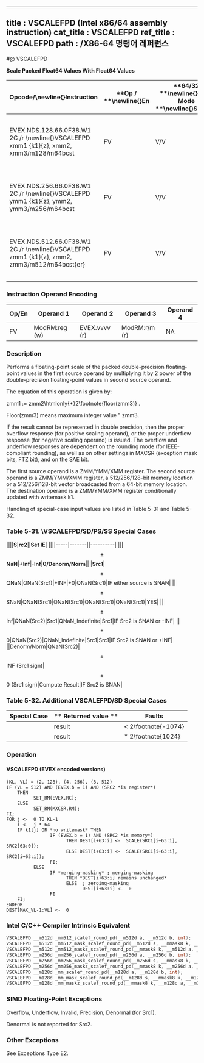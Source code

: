 ----------------------------
title : VSCALEFPD (Intel x86/64 assembly instruction)
cat_title : VSCALEFPD
ref_title : VSCALEFPD
path : /X86-64 명령어 레퍼런스
----------------------------
#@ VSCALEFPD

**Scale Packed Float64 Values With Float64 Values**

|**Opcode/**\newline{}**Instruction**|**Op / **\newline{}**En**|**64/32 **\newline{}**bit Mode **\newline{}**Support**|**CPUID **\newline{}**Feature **\newline{}**Flag**|**Description**|
|------------------------------------|-------------------------|------------------------------------------------------|--------------------------------------------------|---------------|
|EVEX.NDS.128.66.0F38.W1 2C /r \newline{}VSCALEFPD xmm1 {k1}{z}, xmm2, xmm3/m128/m64bcst|FV|V/V|AVX512VLAVX512F|Scale the packed double-precision floating-point values in xmm2 using values from xmm3/m128/m64bcst. Under writemask k1.|
|EVEX.NDS.256.66.0F38.W1 2C /r \newline{}VSCALEFPD ymm1 {k1}{z}, ymm2, ymm3/m256/m64bcst|FV|V/V|AVX512VLAVX512F|Scale the packed double-precision floating-point values in ymm2 using values from ymm3/m256/m64bcst. Under writemask k1.|
|EVEX.NDS.512.66.0F38.W1 2C /r \newline{}VSCALEFPD zmm1 {k1}{z}, zmm2, zmm3/m512/m64bcst{er}|FV|V/V|AVX512F|Scale the packed double-precision floating-point values in zmm2 using values from zmm3/m512/m64bcst. Under writemask k1.|
### Instruction Operand Encoding


|Op/En|Operand 1|Operand 2|Operand 3|Operand 4|
|-----|---------|---------|---------|---------|
|FV|ModRM:reg (w)|EVEX.vvvv (r)|ModRM:r/m (r)|NA|
### Description


Performs a floating-point scale of the packed double-precision floating-point values in the first source operand by multiplying it by 2 power of the double-precision floating-point values in second source operand.

The equation of this operation is given by:

zmm1 := zmm2\htmlonly{*}2\footnote{floor(zmm3)} .

Floor(zmm3) means maximum integer value  "  zmm3.

If the result cannot be represented in double precision, then the proper overflow response (for positive scaling operand), or the proper underflow response (for negative scaling operand) is issued. The overflow and underflow responses are dependent on the rounding mode (for IEEE-compliant rounding), as well as on other settings in MXCSR (exception mask bits, FTZ bit), and on the SAE bit.

The first source operand is a ZMM/YMM/XMM register. The second source operand is a ZMM/YMM/XMM register, a 512/256/128-bit memory location or a 512/256/128-bit vector broadcasted from a 64-bit memory location. The destination operand is a ZMM/YMM/XMM register conditionally updated with writemask k1.

Handling of special-case input values are listed in Table 5-31 and Table 5-32.

### Table 5-31. \VSCALEFPD/SD/PS/SS Special Cases


||||**S**|**rc2**||**Set IE**|
||||-----|-------||----------|
|||**$$\pm$$NaN**|**+Inf**|**-Inf**|**0/Denorm/Norm**||
|**Src1**|$$\pm$$QNaN|QNaN(Src1)|+INF|+0|QNaN(Src1)|IF either source is SNAN|
||$$\pm$$SNaN|QNaN(Src1)|QNaN(Src1)|QNaN(Src1)|QNaN(Src1)|YES|
||$$\pm$$Inf|QNaN(Src2)|Src1|QNaN_Indefinite|Src1|IF Src2 is SNAN or -INF|
||$$\pm$$0|QNaN(Src2)|QNaN_Indefinite|Src1|Src1|IF Src2 is SNAN or +INF|
||Denorm/Norm|QNaN(Src2)|$$\pm$$INF (Src1 sign)|$$\pm$$0 (Src1 sign)|Compute Result|IF Src2 is SNAN|
### Table 5-32. Additional VSCALEFPD/SD Special Cases


|**Special Case**|** Returned value **|**Faults**|
|----------------|--------------------|----------|
||result| < 2\footnote{-1074}|$$\pm$$0 or $$\pm$$Min-Denormal (Src1 sign)|Underflow|
||result| *    2\footnote{1024}|$$\pm$$INF (Src1 sign) or $$\pm$$Max-normal (Src1 sign)|Overflow|

### Operation
#### VSCALEFPD (EVEX encoded versions)
```info-verb
(KL, VL) = (2, 128), (4, 256), (8, 512)
IF (VL = 512) AND (EVEX.b = 1) AND (SRC2 *is register*)
    THEN
          SET_RM(EVEX.RC);
    ELSE 
          SET_RM(MXCSR.RM);
FI;
FOR j  <-  0 TO KL-1
    i  <-  j * 64
    IF k1[j] OR *no writemask* THEN
                IF (EVEX.b = 1) AND (SRC2 *is memory*)
                      THEN DEST[i+63:i]  <-  SCALE(SRC1[i+63:i], SRC2[63:0]);
                      ELSE DEST[i+63:i] <-   SCALE(SRC1[i+63:i], SRC2[i+63:i]);
                FI;
          ELSE 
                IF *merging-masking* ; merging-masking
                      THEN *DEST[i+63:i] remains unchanged*
                      ELSE  ; zeroing-masking
                            DEST[i+63:i] <-   0
                FI
    FI;
ENDFOR
DEST[MAX_VL-1:VL]  <-  0
```

### Intel C/C++ Compiler Intrinsic Equivalent

```cpp
VSCALEFPD __m512d _mm512_scalef_round_pd(__m512d a, __m512d b, int);
VSCALEFPD __m512d _mm512_mask_scalef_round_pd(__m512d s, __mmask8 k, __m512d a, __m512d b, int);
VSCALEFPD __m512d _mm512_maskz_scalef_round_pd(__mmask8 k, __m512d a, __m512d b, int);
VSCALEFPD __m256d _mm256_scalef_round_pd(__m256d a, __m256d b, int);
VSCALEFPD __m256d _mm256_mask_scalef_round_pd(__m256d s, __mmask8 k, __m256d a, __m256d b, int);
VSCALEFPD __m256d _mm256_maskz_scalef_round_pd(__mmask8 k, __m256d a, __m256d b, int);
VSCALEFPD __m128d _mm_scalef_round_pd(__m128d a, __m128d b, int);
VSCALEFPD __m128d _mm_mask_scalef_round_pd(__m128d s, __mmask8 k, __m128d a, __m128d b, int);
VSCALEFPD __m128d _mm_maskz_scalef_round_pd(__mmask8 k, __m128d a, __m128d b, int);
```
### SIMD Floating-Point Exceptions


Overflow, Underflow, Invalid, Precision, Denormal (for Src1).

Denormal is not reported for Src2.

### Other Exceptions


See Exceptions Type E2.

